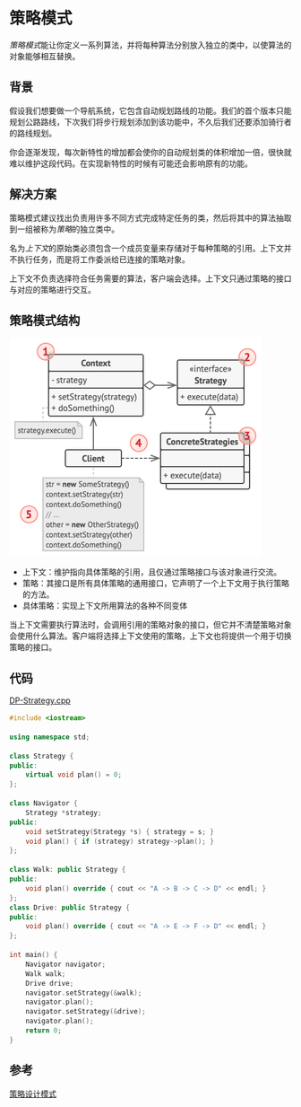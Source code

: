 # 策略模式

*策略模式*能让你定义一系列算法，并将每种算法分别放入独立的类中，以使算法的对象能够相互替换。

## 背景

假设我们想要做一个导航系统，它包含自动规划路线的功能。我们的首个版本只能规划公路路线，下次我们将步行规划添加到该功能中，不久后我们还要添加骑行者的路线规划。

你会逐渐发现，每次新特性的增加都会使你的自动规划类的体积增加一倍，很快就难以维护这段代码。在实现新特性的时候有可能还会影响原有的功能。

## 解决方案

策略模式建议找出负责用许多不同方式完成特定任务的类，然后将其中的算法抽取到一组被称为*策略*的独立类中。

名为*上下文*的原始类必须包含一个成员变量来存储对于每种策略的引用。上下文并不执行任务，而是将工作委派给已连接的策略对象。

上下文不负责选择符合任务需要的算法，客户端会选择。上下文只通过策略的接口与对应的策略进行交互。

## 策略模式结构

![策略设计模式的结构](../../assets/imgs/DP-Strategy-structure.png)

- 上下文：维护指向具体策略的引用，且仅通过策略接口与该对象进行交流。
- 策略：其接口是所有具体策略的通用接口，它声明了一个上下文用于执行策略的方法。
- 具体策略：实现上下文所用算法的各种不同变体

当上下文需要执行算法时，会调用引用的策略对象的接口，但它并不清楚策略对象会使用什么算法。客户端将选择上下文使用的策略，上下文也将提供一个用于切换策略的接口。

## 代码

[DP-Strategy.cpp](../../assets/codes/DP-Strategy.cpp)

```c++
#include <iostream>

using namespace std;

class Strategy {
public:
    virtual void plan() = 0;
};

class Navigator {
    Strategy *strategy;
public:
    void setStrategy(Strategy *s) { strategy = s; }
    void plan() { if (strategy) strategy->plan(); }
};

class Walk: public Strategy {
public:
    void plan() override { cout << "A -> B -> C -> D" << endl; }
};
class Drive: public Strategy {
public:
    void plan() override { cout << "A -> E -> F -> D" << endl; }
};

int main() {
    Navigator navigator;
    Walk walk;
    Drive drive;
    navigator.setStrategy(&walk);
    navigator.plan();
    navigator.setStrategy(&drive);
    navigator.plan();
    return 0;
}
```

## 参考

[策略设计模式](https://refactoringguru.cn/design-patterns/strategy)

